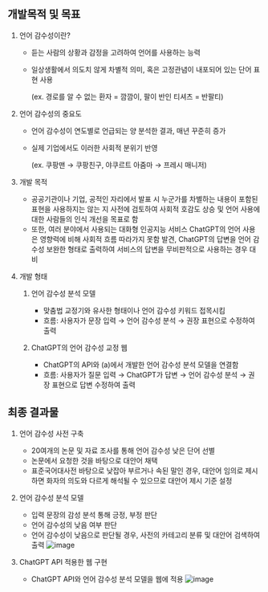 ## 개발목적 및 목표


1. 언어 감수성이란?
    - 듣는 사람의 상황과 감정을 고려하여 언어를 사용하는 능력
    - 일상생활에서 의도치 않게 차별적 의미, 혹은 고정관념이 내포되어 있는 단어 표현 사용
        
        (ex. 경로를 알 수 없는 환자 = 깜깜이, 팔이 반인 티셔츠 = 반팔티)
        
2. 언어 감수성의 중요도
    - 언어 감수성이 연도별로 언급되는 양 분석한 결과, 매년 꾸준히 증가
    - 실제 기업에서도 이러한 사회적 분위기 반영
        
        (ex. 쿠팡맨 → 쿠팡친구, 야쿠르트 아줌마 → 프레시 매니저)
        
3. 개발 목적
    - 공공기관이나 기업, 공적인 자리에서 발표 시 누군가를 차별하는 내용이 포함된 표현을 사용하지는 않는 지 사전에 검토하여 사회적 호감도 상승 및 언어 사용에 대한 사람들의 인식 개선을 목표로 함
    - 또한, 여러 분야에서 사용되는 대화형 인공지능 서비스 ChatGPT의 언어 사용은 영향력에 비해 사회적 흐름 따라가지 못함 발견, ChatGPT의 답변을 언어 감수성 보완한 형태로 출력하여 서비스의 답변을 무비판적으로 사용하는 경우 대비
      
4. 개발 형태
    1. 언어 감수성 분석 모델
       - 맞춤법 교정기와 유사한 형태이나 언어 감수성 키워드 접목시킴
       - 흐름: 사용자가 문장 입력 → 언어 감수성 분석 → 권장 표현으로 수정하여 출력
        
    2. ChatGPT의 언어 감수성 교정 웹
        - ChatGPT의 API와 (a)에서 개발한 언어 감수성 분석 모델을 연결함
        - 흐름: 사용자가 질문 입력 → ChatGPT가 답변 → 언어 감수성 분석 → 권장 표현으로 답변 수정하여 출력
        

## 최종 결과물


1. 언어 감수성 사전 구축
    - 20여개의 논문 및 자료 조사를 통해 언어 감수성 낮은 단어 선별
    - 논문에서 요청한 것을 바탕으로 대안어 채택
    - 표준국어대사전 바탕으로 낮잡아 부르거나 속된 말인 경우, 대안어 임의로 제시하면 화자의 의도와 다르게 해석될 수 있으므로 대안어 제시 기준 설정

2. 언어 감수성 분석 모델
    - 입력 문장의 감성 분석 통해 긍정, 부정 판단
    - 언어 감수성의 낮음 여부 판단
    - 언어 감수성이 낮음으로 판단될 경우, 사전의 카테고리 분류 및 대안어 검색하여 출력
![image](https://github.com/ssongm2/2023_language_sensitivity/assets/157574142/d3e1a62c-0310-4e3f-9fba-3e3a05bea91b)



3. ChatGPT API 적용한 웹 구현
    - ChatGPT API와 언어 감수성 분석 모델을 웹에 적용
![image](https://github.com/ssongm2/2023_language_sensitivity/assets/157574142/069739a9-4a55-425e-9d06-8e88ec8b2646)

